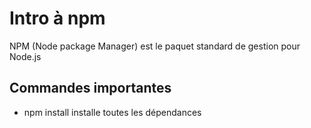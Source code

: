 # Intro à npm

NPM (Node package Manager) est le paquet standard de gestion pour Node.js
## Commandes importantes
- npm install installe toutes les dépendances